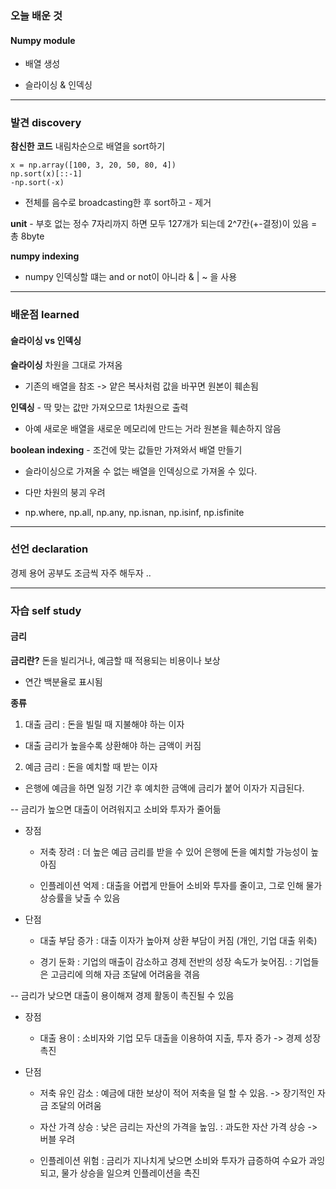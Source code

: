 ### 오늘 배운 것

#### Numpy module

- 배열 생성

- 슬라이싱 & 인덱싱


***


### 발견 discovery

**참신한 코드**
내림차순으로 배열을 sort하기

    x = np.array([100, 3, 20, 50, 80, 4])
    np.sort(x)[::-1]
    -np.sort(-x)

- 전체를 음수로 broadcasting한 후 sort하고 - 제거


**unit**  - 부호 없는 정수
7자리까지 하면 모두 127개가 되는데 2^7칸(+-결정)이 있음 = 총 8byte

**numpy indexing**

- numpy 인덱싱할 떄는 and or not이 아니라 & | ~ 을 사용


***


### 배운점 learned

#### 슬라이싱 vs 인덱싱

**슬라이싱**  차원을 그대로 가져옴

- 기존의 배열을 참조 -> 얕은 복사처럼 값을 바꾸면 원본이 훼손됨


**인덱싱**  - 딱 맞는 값만 가져오므로 1차원으로 출력

- 아예 새로운 배열을 새로운 메모리에 만드는 거라 원본을 훼손하지 않음


**boolean indexing**  - 조건에 맞는 값들만 가져와서 배열 만들기

- 슬라이싱으로 가져올 수 없는 배열을 인덱싱으로 가져올 수 있다.

- 다만 차원의 붕괴 우려

- np.where, np.all, np.any, np.isnan, np.isinf, np.isfinite


***

### 선언 declaration

경제 용어 공부도 조금씩 자주 해두자 ..


***

### 자습 self study

#### 금리

**금리란?** 돈을 빌리거나, 예금할 때 적용되는 비용이나 보상

- 연간 백분율로 표시됨

**종류**

1) 대출 금리 : 돈을 빌릴 때 지불해야 하는 이자

  - 대출 금리가 높을수록 상환해야 하는 금액이 커짐


2) 예금 금리 : 돈을 예치할 때 받는 이자

  - 은행에 예금을 하면 일정 기간 후 예치한 금액에 금리가 붙어 이자가 지급된다.


-- 금리가 높으면 대출이 어려워지고 소비와 투자가 줄어듦

  - 장점

      - 저축 장려 : 더 높은 예금 금리를 받을 수 있어 은행에 돈을 예치할 가능성이 높아짐

      - 인플레이션 억제 : 대출을 어렵게 만들어 소비와 투자를 줄이고, 그로 인해 물가 상승률을 낮출 수 있음
    

  - 단점

      - 대출 부담 증가 : 대출 이자가 높아져 상환 부담이 커짐 (개인, 기업 대출 위축)

      - 경기 둔화 : 기업의 매출이 감소하고 경제 전반의 성장 속도가 늦어짐. 
                  : 기업들은 고금리에 의해 자금 조달에 어려움을 겪음

-- 금리가 낮으면 대출이 용이해져 경제 활동이 촉진될 수 있음

  - 장점

      - 대출 용이 : 소비자와 기업 모두 대출을 이용하여 지출, 투자 증가 -> 경제 성장 촉진

  - 단점

      - 저축 유인 감소 : 예금에 대한 보상이 적어 저축을 덜 할 수 있음. -> 장기적인 자금 조달의 어려움

      - 자산 가격 상승 : 낮은 금리는 자산의 가격을 높임. 
                        : 과도한 자산 가격 상승 -> 버블 우려

      - 인플레이션 위험 : 금리가 지나치게 낮으면 소비와 투자가 급증하여 수요가 과잉되고, 물가 상승을 일으켜 인플레이션을 촉진

